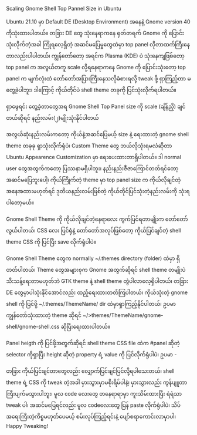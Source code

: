 Scaling Gnome Shell Top Pannel Size in Ubuntu

Ubuntu 21.10 မှာ Default DE (Desktop Environment) အနေနဲ့ Gnome version 40 ကိုသုံးထားပါတယ်။ တခြား DE တွေ သုံးနေရာကနေ ရုတ်တရက် Gnome ကို ပြောင်းသုံးလိုက်တဲ့အခါ ကြုံရလေ့ရှိတဲ့ အဆင်မပြေမှုတွေထဲမှာ top panel လိုတာထက်ကြီးနေတာလည်းပါပါတယ်၊ ကျွန်တော်တော့ အရင်က Plasma (KDE) ပဲ သုံးနေကျဖြစ်တော့ top panel က အလွယ်တကူ scale လို့ရနေရာကနေ Gnome ကို ပြောင်းသုံးတော့ top panel က မျက်လုံးထဲ တော်တော်အပြားကြီးနေသလိုခံစားရလို့ tweak ဖို့ ရှာကြည့်တာ မတွေ့ခဲ့ပါဘူး၊ ဒါကြောင့် ကိုယ်တိုင်ပဲ shell theme တခုကို ပြင်သုံးလိုက်ရပါတယ်။

ရှာဖွေရင်း တွေ့ခဲ့တာတွေအရ Gnome Shell Top Panel size ကို scale (ချိန်ညှိ) ချင်တယ်ဆိုရင် နည်းလမ်း(၂)မျိုးသုံးနိုင်ပါတယ်

အလွယ်ဆုံးနည်းလမ်းကတော့ ကိုယ်နဲ့အဆင်ပြေမယ့် size နဲ့ ရေးထားတဲ့ gnome shell theme တခုခု ရှာသုံးလိုက်ရုံပဲ၊ Custom Theme တွေ ဘယ်လိုသုံးရမလဲဆိုတာ Ubuntu Appearence Customization မှာ ရေးပေးထားတာရှိပါတယ်။ ဒါ normal user တွေအတွက်ကတော့ ပြဿနာမရှိပါဘူး၊ နည်းနည်းဇီဇာကြောင်တတ်ရင်တော့ အဆင်မပြေဘူးပေါ့၊ ကိုယ်ကြိုက်တဲ့ theme မှာ top panel size က ကိုယ်လိုချင်တဲ့အနေအထားမဟုတ်ရင် ဒုတိယနည်းလမ်းဖြစ်တဲ့ ကိုယ်တိုင်ပြင်သုံးတဲ့နည်းလမ်းကို သုံးရပါတော့မယ်။

Gnome Shell Theme ကို ကိုယ်လိုချင်တဲ့နေရာလေး ကွက်ပြင်ရတာမျိုးက တော်တော်လွယ်ပါတယ်၊ CSS လေး ပြင်ရုံနဲ့ တော်တော်အလုပ်ဖြစ်တော့ ကိုယ်ပြင်ချင်တဲ့ shell theme CSS ကို ပြင်ပြီး save လိုက်ရုံပါပဲ။

Gnome Shell Theme တွေက normally ~/.themes directory (folder) ထဲမှာ ရှိတတ်ပါတယ်၊ Theme တွေအများစုက Gnome အတွက်ဆိုရင် shell theme တမျိုးပဲ သီးသန့်ရေးတာမဟုတ်ဘဲ GTK theme နဲ့ shell theme တွဲပါလာလေ့ရှိပါတယ်၊ တခြား DE တွေမှာပါသုံးနိုင်အောင်လည်း ထည့်ရေးထားတတ်ကြပါတယ်၊ ကိုယ်သုံးတဲ့ gnome shell ကို ပြင်ဖို့ ~/.themes/ThemeName/ dir ထဲမှာရှာကြည့်နိုင်ပါတယ်၊ ဥပမာ ကျွန်တော်သုံးထားတဲ့ theme ဆိုရင် ~/>themes/ThemeName/gnome-shell/gnome-shell.css ဆိုပြီးရေးထားပါတယ်။ 

Panel heigth ကို ပြင်ဖို့အတွက်ဆိုရင် shell theme CSS file ထဲက #panel ဆိုတဲ့ selector ကိုရှာပြီး height ဆိုတဲ့ property ရဲ့ value ကို ပြင်လိုက်ရုံပါပဲ၊ ဥပမာ - 

တခြား ကိုယ်ပြင်ချင်တာတွေလည်း လျှောက်ပြင်ချင်ပြင်လို့ရပါသေးတယ်၊ shell theme ရဲ့ CSS ကို tweak တဲ့အခါ မှားသွားမှာမစိုးရိမ်ပါနဲ့၊ မှားသွားလည်း ကွန်ပျူတာကြီးပျက်မသွားပါဘူး၊ မူလ code လေးတွေ တနေရာရာမှာ ကူးသိမ်းထားပြီး ရဲရဲသာ tweak ပါ၊ အဆင်မပြေရင်လည်း မူလ codeလေးတွေ ပြန် paste လိုက်ရုံပါပဲ၊ သိပ်အရေးကြီးတဲ့ကိစ္စမဟုတ်ပေမယ့် စမ်းလုပ်ကြည့်ရင်းနဲ့ ပျော်စရာကောင်းလာမှာပါ၊ Happy Tweaking!


